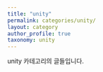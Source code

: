 ```yaml
---
title: "unity"
permalink: categories/unity/
layout: category
author_profile: true
taxonomy: unity
---
```


unity 카테고리의 글들입니다.